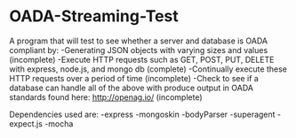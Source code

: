 OADA-Streaming-Test
===================

A program that will test to see whether a server and database is OADA compliant by:
	-Generating JSON objects with varying sizes and values (incomplete)
	-Execute HTTP requests such as GET, POST, PUT, DELETE with express, node.js, and mongo db (complete)
	-Continually execute these HTTP requests over a period of time (incomplete)
	-Check to see if a database can handle all of the above with produce output in OADA standards found here: http://openag.io/ (incomplete)

Dependencies used are: 
	-express
	-mongoskin
	-bodyParser
	-superagent
	-expect.js
	-mocha
	
